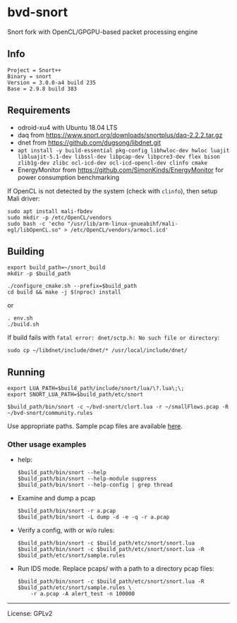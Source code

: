 # bvd-snort

Snort fork with OpenCL/GPGPU-based packet processing engine

## Info

    Project = Snort++
    Binary = snort
    Version = 3.0.0-a4 build 235
    Base = 2.9.8 build 383

## Requirements

* odroid-xu4 with Ubuntu 18.04 LTS
* daq from https://www.snort.org/downloads/snortplus/daq-2.2.2.tar.gz
* dnet from https://github.com/dugsong/libdnet.git
* `apt install -y build-essential pkg-config libhwloc-dev hwloc luajit libluajit-5.1-dev libssl-dev libpcap-dev libpcre3-dev flex bison zlib1g-dev zlibc ocl-icd-dev ocl-icd-opencl-dev clinfo cmake`
* EnergyMonitor from https://github.com/SimonKinds/EnergyMonitor for power consumption benchmarking

If OpenCL is not detected by the system (check with `clinfo`), then setup Mali driver:

```
sudo apt install mali-fbdev
sudo mkdir -p /etc/OpenCL/vendors
sudo bash -c 'echo "/usr/lib/arm-linux-gnueabihf/mali-egl/libOpenCL.so" > /etc/OpenCL/vendors/armocl.icd'
```

## Building

```
export build_path=~/snort_build
mkdir -p $build_path

./configure_cmake.sh --prefix=$build_path
cd build && make -j $(nproc) install
```

or

```
. env.sh
./build.sh
```

If build fails with `fatal error: dnet/sctp.h: No such file or directory`:

```
sudo cp ~/libdnet/include/dnet/* /usr/local/include/dnet/
```

## Running

```shell
export LUA_PATH=$build_path/include/snort/lua/\?.lua\;\;
export SNORT_LUA_PATH=$build_path/etc/snort

$build_path/bin/snort -c ~/bvd-snort/clort.lua -r ~/smallFlows.pcap -R ~/bvd-snort/community.rules
```

Use appropriate paths. Sample pcap files are available [here](http://tcpreplay.appneta.com/wiki/captures.html).

### Other usage examples

* help:

    ```shell
    $build_path/bin/snort --help
    $build_path/bin/snort --help-module suppress
    $build_path/bin/snort --help-config | grep thread
    ```

* Examine and dump a pcap

    ```shell
    $build_path/bin/snort -r a.pcap
    $build_path/bin/snort -L dump -d -e -q -r a.pcap
    ```

* Verify a config, with or w/o rules:

    ```shell
    $build_path/bin/snort -c $build_path/etc/snort/snort.lua
    $build_path/bin/snort -c $build_path/etc/snort/snort.lua -R $build_path/etc/snort/sample.rules
    ```

* Run IDS mode. Replace pcaps/ with a path to a directory pcap files:

    ```shell
    $build_path/bin/snort -c $build_path/etc/snort/snort.lua -R $build_path/etc/snort/sample.rules \
        -r a.pcap -A alert_test -n 100000
    ```

---

License: GPLv2

